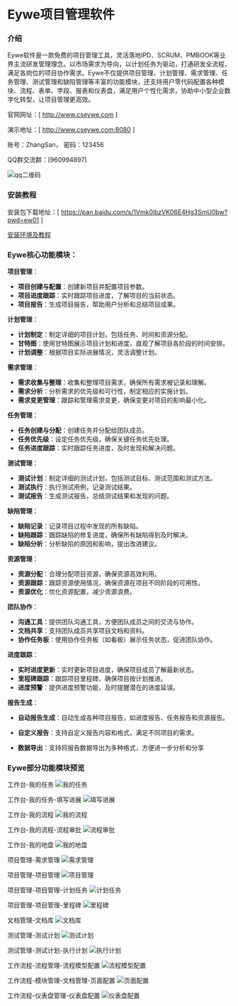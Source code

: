 ﻿# Eywe项目管理软件

### 介绍

Eywe软件是一款免费的项目管理工具，灵活落地IPD、SCRUM、PMBOOK等业界主流研发管理理念。以市场需求为导向，以计划任务为驱动，打通研发全流程，满足各岗位的项目协作需求。Eywe不仅提供项目管理、计划管理、需求管理、任务管理、测试管理和缺陷管理等丰富的功能模块，还支持用户零代码配置各种模块、流程、表单、字段、报表和仪表盘，满足用户个性化需求，协助中小型企业数字化转型，让项目管理更高效。


官网网址：[ <a href="http://www.cseywe.com" target="_blank" rel="noopener noreferrer">http://www.cseywe.com</a> ]

演示地址：[ <a href="http://www.cseywe.com:8080" target="_blank" rel="noopener noreferrer">http://www.cseywe.com:8080</a> ]

账号：ZhangSan， 密码：123456

QQ群交流群：[960994897]

![qq二维码](https://github.com/EyweSoft/EyweSoft/assets/173810617/317a81bd-0022-4d62-908e-b996131377d7)




### 安装教程

安装包下载地址：[ <a href="https://pan.baidu.com/s/1Vmk0jbzVK06E4Hg3SmU0bw?pwd=ew01" target="_blank">https://pan.baidu.com/s/1Vmk0jbzVK06E4Hg3SmU0bw?pwd=ew01</a> ]

<a href="https://github.com/EyweSoft/EyweSoft/wiki/%E5%AE%89%E8%A3%85%E7%8E%AF%E5%A2%83%E5%8F%8A%E6%95%99%E7%A8%8B" target="_blank">安装环境及教程</a> 




### Eywe核心功能模块：

   **项目管理**：

   - **项目创建与配置**：创建新项目并配置项目参数。
   - **项目进度跟踪**：实时跟踪项目进度，了解项目的当前状态。
   - **项目报告**：生成项目报告，帮助用户分析和总结项目成果。

   **计划管理**：

   - **计划制定**：制定详细的项目计划，包括任务、时间和资源分配。
   - **甘特图**：使用甘特图展示项目计划和进度，直观了解项目各阶段的时间安排。
   - **计划调整**：根据项目实际进展情况，灵活调整计划。

   **需求管理**：

   - **需求收集与整理**：收集和整理项目需求，确保所有需求被记录和理解。
   - **需求分析**：分析需求的优先级和可行性，制定相应的实施计划。
   - **需求变更管理**：跟踪和管理需求变更，确保变更对项目的影响最小化。

   **任务管理**：

   - **任务创建与分配**：创建任务并分配给团队成员。
   - **任务优先级**：设定任务优先级，确保关键任务优先处理。
   - **任务进度跟踪**：实时跟踪任务进度，及时发现和解决问题。

   **测试管理**：

   - **测试计划**：制定详细的测试计划，包括测试目标、测试范围和测试方法。
   - **测试执行**：执行测试用例，记录测试结果。
   - **测试报告**：生成测试报告，总结测试结果和发现的问题。

   **缺陷管理**：

   - **缺陷记录**：记录项目过程中发现的所有缺陷。
   - **缺陷跟踪**：跟踪缺陷的修复进度，确保所有缺陷得到及时解决。
   - **缺陷分析**：分析缺陷的原因和影响，提出改进建议。

   **资源管理**：

   - **资源分配**：合理分配项目资源，确保资源高效利用。
   - **资源跟踪**：跟踪资源使用情况，确保资源在项目不同阶段的可用性。
   - **资源优化**：优化资源配置，减少资源浪费。

   **团队协作**：

   - **沟通工具**：提供团队沟通工具，方便团队成员之间的交流与协作。
   - **文档共享**：支持团队成员共享项目文档和资料。
   - **协作任务板**：使用协作任务板（如看板）展示任务状态，促进团队协作。

   **进度跟踪**：

   - **实时进度更新**：实时更新项目进度，确保项目成员了解最新状态。
   - **里程碑跟踪**：跟踪项目里程碑，确保项目按计划推进。
   - **进度预警**：提供进度预警功能，及时提醒潜在的进度延误。

   **报告生成**：

   - **自动报告生成**：自动生成各种项目报告，如进度报告、任务报告和资源报告。

   - **自定义报告**：支持自定义报告内容和格式，满足不同项目的需求。

   - **数据导出**：支持将报告数据导出为多种格式，方便进一步分析和分享

     


   ### Eywe部分功能模块预览

工作台-我的任务
![我的任务](https://github.com/EyweSoft/EyweSoft/assets/173810617/bc0b9459-c020-46a4-b24c-dc599ce7714c)

工作台-我的任务-填写进展
![填写进展](https://github.com/EyweSoft/EyweSoft/assets/173810617/ec532bc4-ab79-491c-b391-b75aec331d22)

工作台-我的流程
![我的流程](https://github.com/EyweSoft/EyweSoft/assets/173810617/2f92ff7a-62d3-43b5-8b94-51a000f9c697)

工作台-我的流程-流程审批
![流程审批](https://github.com/EyweSoft/EyweSoft/assets/173810617/332c3e84-0079-4440-8fdf-33b9af68f497)

工作台-我的地盘
![我的地盘](https://github.com/EyweSoft/EyweSoft/assets/173810617/06f000f0-204d-4014-aa84-04cfac444b16)

项目管理-需求管理
![需求管理](https://github.com/EyweSoft/EyweSoft/assets/173810617/6219993f-536f-4fc5-9cb2-9845374e95a3)

项目管理-项目管理
![项目管理](https://github.com/EyweSoft/EyweSoft/assets/173810617/25d93164-4c53-4efb-ad6d-306b152e28a6)

项目管理-项目管理-计划任务
![计划任务](https://github.com/EyweSoft/EyweSoft/assets/173810617/e9c11a76-f3cc-47aa-a29e-7415bb4e0f2d)

项目管理-项目管理-里程碑
![里程碑](https://github.com/EyweSoft/EyweSoft/assets/173810617/16427a77-fc06-4d6e-addd-7d09168980c6)

文档管理-文档库
![文档库](https://github.com/EyweSoft/EyweSoft/assets/173810617/efcdc0d2-a160-4597-851e-65b89313ce57)

测试管理-测试计划
![测试计划](https://github.com/EyweSoft/EyweSoft/assets/173810617/2f8c853c-12a5-4534-85c1-62d236e75fb8)

测试管理-测试计划-执行计划
![执行计划](https://github.com/EyweSoft/EyweSoft/assets/173810617/5a9bbacf-d6b8-4fd7-be8f-17223c6f5883)

工作流程-流程管理-流程模型配置
![流程模型配置](https://github.com/EyweSoft/EyweSoft/assets/173810617/01de66d8-2641-4f61-9d4c-f9b131ac2daa)

工作流程-模块管理-文档管理-页面配置
![页面配置](https://github.com/EyweSoft/EyweSoft/assets/173810617/536940b4-8576-40b4-bd1d-fb6423c97b6a)

工作流程-仪表盘管理-仪表盘配置
![仪表盘配置](https://github.com/EyweSoft/EyweSoft/assets/173810617/c2c90b1c-99a6-45f0-a861-c86d7ac85ae7)

